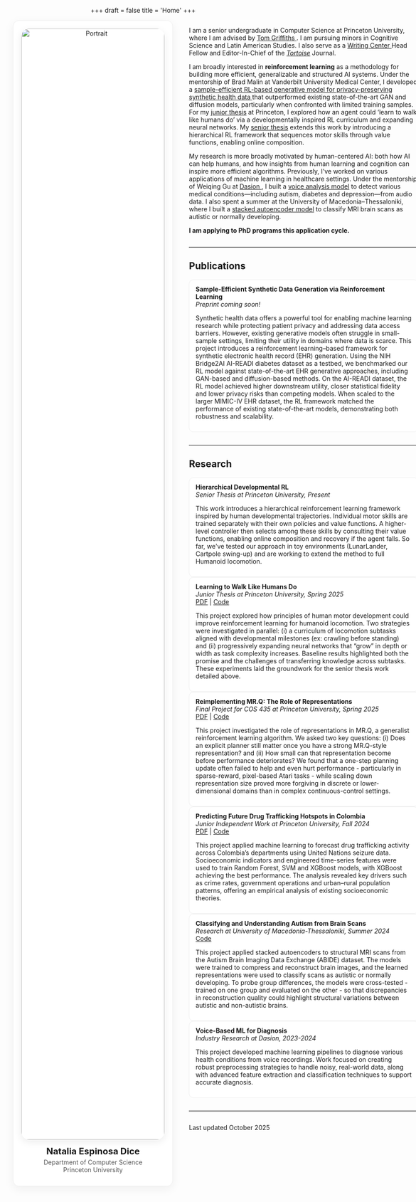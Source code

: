 +++
draft = false
title = 'Home'
+++
<div class="fullbleed push-right">
  <div class="two-col">
    <aside class="profile-card">
      <img src="/images/IMG_4823.png" alt="Portrait">
      <h3 class="profile-name">Natalia Espinosa Dice</h3>
      <p class="affil">
        Department of Computer Science<br>
        Princeton University
      </p>
      <div class="icon-row">
        <a href = "/CV.pdf" title="CV"><i class="ai ai-cv"></i></a>
        <a href="https://github.com/natalia-espinosadice" title="GitHub"><i class="fab fa-github"></i></a>
        <a href="https://www.linkedin.com/in/natalia-espinosa-dice" title="LinkedIn"><i class="fab fa-linkedin"></i></a>
        <a href="mailto:nespinosadice22@gmail.com" title="Email"><i class="fas fa-envelope"></i></a>
      </div>
    </aside>
    <div class ="rightcol">
        <main class="content">
        <p>
            I am a senior undergraduate in Computer Science at Princeton University, where I am advised by <a href = "https://cocosci.princeton.edu/tom/index.php"> Tom Griffiths </a>. I am pursuing minors in Cognitive Science and Latin American Studies. I also serve as a <a href = "https://writing.princeton.edu/undergraduates/writing-center"> Writing Center </a> Head Fellow and Editor-In-Chief of the <a href="https://tortoise.princeton.edu/"><i>Tortoise</i></a> Journal.
        </p>
        <p>
            I am broadly interested in <strong>reinforcement learning</strong> as a methodology for building more efficient,
            generalizable and structured AI systems. Under the mentorship of Brad Malin at Vanderbilt University Medical Center, I developed a
            <a href = "#publications">
            sample-efficient RL-based generative model for privacy-preserving synthetic health data
            </a>
            that outperformed existing state-of-the-art GAN and diffusion models, particularly when confronted with limited
            training samples. For my
            <a href = "#jrthesis">junior thesis</a> at Princeton, I explored how an agent
            could ‘learn to walk like humans do’ via a developmentally inspired RL curriculum and expanding neural networks.
            My <a href="#srthesis">senior thesis</a> extends this work by introducing a
            hierarchical RL framework that sequences motor skills through value functions, enabling online
            composition. 
        </p>
        <p>
            My research is more broadly motivated by human-centered AI: both how AI can help humans, and how insights from human learning and cognition can inspire more efficient algorithms. Previously, I’ve worked on various applications of machine learning in healthcare settings. Under the mentorship of Weiqing Gu at <a href = https://data-to-decision.com/ >Dasion </a>, I built a
            <a href="#dasion">voice analysis model</a> to detect various medical conditions—including autism, diabetes and depression—from audio data. I also spent a summer at the University of Macedonia–Thessaloniki, where I built a
            <a href="#umacedonia">stacked autoencoder model</a> to classify MRI brain scans as autistic or normally developing.
        </p>
        <p>
        <strong>I am applying to PhD programs this application cycle.</strong>
        </p>
        <hr style="border: 0; border-top: 1px solid #ddd; margin: 2em 0;">
        <h2 id="publications">Publications</h2>
        <div class="pub-card">
          <strong>Sample-Efficient Synthetic Data Generation via Reinforcement Learning</strong><br>
          <em>Preprint coming soon!</em><br>  
          <p>
          Synthetic health data offers a powerful tool for enabling machine learning research while protecting patient privacy and addressing data access barriers. However, existing generative models often struggle in small-sample settings, limiting their utility in domains where data is scarce. This project introduces a reinforcement learning–based framework for synthetic electronic health record (EHR) generation. Using the NIH Bridge2AI AI-READI diabetes dataset as a testbed, we benchmarked our RL model against state-of-the-art EHR generative approaches, including GAN-based and diffusion-based methods. On the AI-READI dataset, the RL model achieved higher downstream utility, closer statistical fidelity and lower privacy risks than competing models. When scaled to the larger MIMIC-IV EHR dataset, the RL framework matched the performance of existing state-of-the-art models, demonstrating both robustness and scalability.
          </p>
        </div>
        <hr style="border: 0; border-top: 1px solid #ddd; margin: 2em 0;">
        <h2>Research</h2>
        <div class="research">
          <div class="pub-card" id="srthesis">
            <strong>Hierarchical Developmental RL</strong><br>
            <em>Senior Thesis at Princeton University, Present</em><br>
            <p>
              This work introduces a hierarchical reinforcement learning framework inspired by human developmental trajectories. Individual motor skills are trained separately with their own policies and value functions. A higher-level controller then selects among these skills by consulting their value functions, enabling online composition and recovery if the agent falls. So far, we've tested our approach in toy environments (LunarLander, Cartpole swing-up) and are working to extend the method to full Humanoid locomotion.
            </p>
          </div>
          <div class="pub-card" id="jrthesis">
            <strong>Learning to Walk Like Humans Do</strong><br>
            <em> Junior Thesis at Princeton University, Spring 2025</em><br>
            <a href="/juniorthesis_spring25.pdf">PDF</a> | 
            <a href="https://github.com/natalia-espinosadice/learning-to-walk-rl">Code</a>
            <p>
              This project explored how principles of human motor development could improve reinforcement learning for humanoid locomotion. 
              Two strategies were investigated in parallel: (i) a curriculum of locomotion subtasks aligned with developmental milestones 
              (ex: crawling before standing) and (ii) progressively expanding neural networks that “grow” in depth or width as task complexity increases. Baseline results highlighted both the promise and the challenges of transferring knowledge across subtasks. These experiments laid the groundwork for the senior thesis work detailed above.
            </p>
          </div>
          <div class="pub-card">
            <strong>Reimplementing MR.Q: The Role of Representations</strong><br>
            <em>Final Project for COS 435 at Princeton University, Spring 2025</em><br>
            <a href="/COS435_Final_Report.pdf">PDF</a> | 
            <a href="https://github.com/natalia-espinosadice/COS-435-RL-MrQ">Code</a>
            <p>
              This project investigated the role of representations in MR.Q, a generalist reinforcement learning algorithm. We asked two key questions: (i) Does an explicit planner still matter once you have a strong MR.Q-style representation? and (ii) How small can that representation become before performance deteriorates? We found that a one-step planning update often failed to help and even hurt performance - particularly in sparse-reward, pixel-based Atari tasks - while scaling down representation size proved more forgiving in discrete or lower-dimensional domains than in complex continuous-control settings.
            </p>
          </div>
          <div class="pub-card">
          <strong>Predicting Future Drug Trafficking Hotspots in Colombia</strong><br>
          <em>Junior Independent Work at Princeton University, Fall 2024</em><br>
          <a href="/iw_fall24.pdf">PDF</a> | 
          <a href="https://github.com/natalia-espinosadice/predicting-drug-trafficking-hotspots">Code</a>
          <p>
            This project applied machine learning to forecast drug trafficking activity across Colombia’s departments using United Nations seizure data. Socioeconomic indicators and engineered time-series features were used to train Random Forest, SVM and XGBoost models, with XGBoost achieving the best performance. The analysis revealed key drivers such as crime rates, government operations and urban–rural population patterns, offering an empirical analysis of existing socioeconomic theories.
          </p>
          </div>
          <div class="pub-card" id="umacedonia">
            <strong>Classifying and Understanding Autism from Brain Scans</strong><br>
            <em>Research at University of Macedonia-Thessaloniki, Summer 2024</em><br>
            <a href="https://github.com/natalia-espinosadice/brainscan-autoencoder">Code</a>
            <p>
              This project applied stacked autoencoders to structural MRI scans from the Autism Brain Imaging Data Exchange (ABIDE) dataset. The models were trained to compress and reconstruct brain images, and the learned representations were used to classify scans as autistic or normally developing. To probe group differences, the models were cross-tested - trained on one group and evaluated on the other - so that discrepancies in reconstruction quality could highlight structural variations between autistic and non-autistic brains.
            </p>
          </div>
          <div class="pub-card" id="dasion">
          <strong>Voice-Based ML for Diagnosis</strong><br>
          <em>Industry Research at Dasion, 2023-2024</em>
          <p>
            This project developed machine learning pipelines to diagnose various health conditions from voice recordings. Work focused on creating robust preprocessing strategies to handle noisy, real-world data, along with advanced feature extraction and classification techniques to support accurate diagnosis.
          </p>
          </div>
        </div>
        <hr style="border: 0; border-top: 1px solid #ddd; margin: 2em 0;">
        Last updated October 2025
        </main>  
    </div>
  </div>
</div>
<style>
.fullbleed{
  width: min(1100px, 95vw);
  margin-left: calc(50% - min(1100px, 95vw)/2);
  margin-right: calc(50% - min(1100px, 95vw)/2);
}
.push-right{
  --offset: 120px; /* tweak 80–180px until it looks perfect */
  margin-left: calc(32% - min(1500px, 95vw)/2 + var(--offset));
  margin-right: calc(33% - min(1500px, 95vw)/2 - var(--offset));
}
.two-col{
  display: grid;
  grid-template-columns: 360px 1fr;  /* sidebar + main */
  gap: 36px;
  align-items: start;
}
.profile-card{
  position: sticky; top: 24px;
  border-radius: 14px; padding: 18px; border: 1px solid #eee;
  box-shadow: 0 6px 22px rgba(0,0,0,.06); background:#fff;
  text-align: center;
}
.profile-card img{
  width: 100%; border-radius: 18px; display: block; margin-bottom: 14px;
  box-shadow: 0 5px 18px rgba(0,0,0,.08);
}
.profile-name{ font-size: 1.25rem; margin: 8px 0 4px; }
.affil{ color:#555; margin: 0 0 8px; }
.icon-row{ display:flex; justify-content:center; gap:16px; margin-top:10px; font-size:1.5rem; }
.icon-row a{ color:#2b4dbd; }
.icon-row a:hover{ transform: translateY(-2px); transition: .15s ease; }
.rightcol{
  display:flex;
  flex-direction:column;
  gap:12px;              
  margin:0;
}
.pubs{ margin:0; padding:0; }
.pubs::before{
  content:"";
  display:block;
  height:1px;
  background:#ddd;
  margin: 6px 0 10px;
}
.pubs h2{
  margin:0 0 8px !important;
  line-height:1.2;
}
.pub-card{
  border:1px solid #eee; background:#fff;
  border-radius:10px; padding:12px 14px;
}
@media (max-width: 900px){
  .two-col{ grid-template-columns: 1fr; }
  .profile-card{ position: static; }
}
</style>
